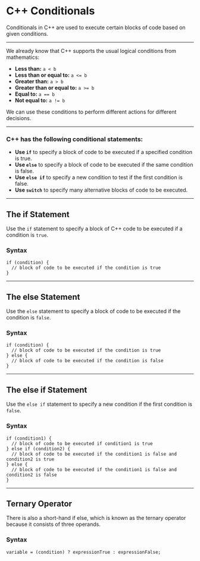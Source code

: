 # C++ Conditionals

Conditionals in C++ are used to execute certain blocks of code based on given conditions.

---

We already know that C++ supports the usual logical conditions from mathematics:

- **Less than:** `a < b`
- **Less than or equal to:** `a <= b`
- **Greater than:** `a > b`
- **Greater than or equal to:** `a >= b`
- **Equal to:** `a == b`
- **Not equal to:** `a != b`

We can use these conditions to perform different actions for different decisions.

---

### C++ has the following conditional statements:

- **Use `if`** to specify a block of code to be executed if a specified condition is true.
- **Use `else`** to specify a block of code to be executed if the same condition is false.
- **Use `else if`** to specify a new condition to test if the first condition is false.
- **Use `switch`** to specify many alternative blocks of code to be executed.

---

## The if Statement
Use the `if` statement to specify a block of C++ code to be executed if a condition is `true`.

### Syntax
```
if (condition) {
  // block of code to be executed if the condition is true
}
```

---
## The else Statement
Use the `else` statement to specify a block of code to be executed if the condition is `false`.

### Syntax
```
if (condition) {
  // block of code to be executed if the condition is true
} else {
  // block of code to be executed if the condition is false
}
```

---

## The else if Statement
Use the `else if` statement to specify a new condition if the first condition is `false`.

### Syntax
```
if (condition1) {
  // block of code to be executed if condition1 is true
} else if (condition2) {
  // block of code to be executed if the condition1 is false and condition2 is true
} else {
  // block of code to be executed if the condition1 is false and condition2 is false
}
```

---

## Ternary Operator

There is also a short-hand if else, which is known as the ternary operator because it consists of three operands.

### Syntax
```
variable = (condition) ? expressionTrue : expressionFalse;
```